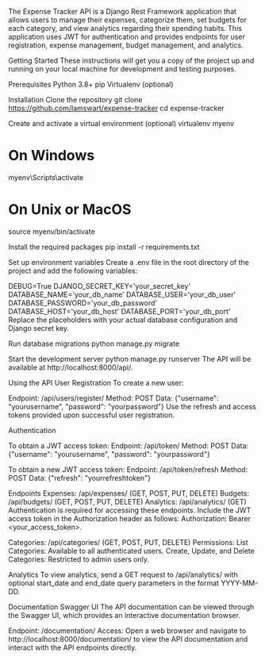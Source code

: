 The Expense Tracker API is a Django Rest Framework application that allows users to manage their expenses, categorize them, set budgets for each category, and view analytics regarding their spending habits. This application uses JWT for authentication and provides endpoints for user registration, expense management, budget management, and analytics.

Getting Started
These instructions will get you a copy of the project up and running on your local machine for development and testing purposes.

Prerequisites
Python 3.8+
pip
Virtualenv (optional)

Installation
Clone the repository
git clone https://github.com/Iamswart/expense-tracker
cd expense-tracker

Create and activate a virtual environment (optional)
virtualenv myenv

# On Windows

myenv\Scripts\activate

# On Unix or MacOS

source myenv/bin/activate

Install the required packages
pip install -r requirements.txt

Set up environment variables
Create a .env file in the root directory of the project and add the following variables:

DEBUG=True
DJANGO_SECRET_KEY='your_secret_key'
DATABASE_NAME='your_db_name'
DATABASE_USER='your_db_user'
DATABASE_PASSWORD='your_db_password'
DATABASE_HOST='your_db_host'
DATABASE_PORT='your_db_port'
Replace the placeholders with your actual database configuration and Django secret key.

Run database migrations
python manage.py migrate

Start the development server
python manage.py runserver
The API will be available at http://localhost:8000/api/.

Using the API
User Registration
To create a new user:

Endpoint: /api/users/register/
Method: POST
Data: {"username": "yourusername", "password": "yourpassword"}
Use the refresh and access tokens provided upon successful user registration.

Authentication

To obtain a JWT access token:
Endpoint: /api/token/
Method: POST
Data: {"username": "yourusername", "password": "yourpassword"}

To obtain a new JWT access token:
Endpoint: /api/token/refresh
Method: POST
Data: {"refresh": "yourrefreshtoken"}


Endpoints
Expenses: /api/expenses/ (GET, POST, PUT, DELETE)
Budgets: /api/budgets/ (GET, POST, PUT, DELETE)
Analytics: /api/analytics/ (GET)
Authentication is required for accessing these endpoints. Include the JWT access token in the Authorization header as follows: Authorization: Bearer <your_access_token>.

Categories: /api/categories/ (GET, POST, PUT, DELETE)
Permissions:
List Categories: Available to all authenticated users.
Create, Update, and Delete Categories: Restricted to admin users only.

Analytics
To view analytics, send a GET request to /api/analytics/ with optional start_date and end_date query parameters in the format YYYY-MM-DD.

Documentation
Swagger UI
The API documentation can be viewed through the Swagger UI, which provides an interactive documentation browser.

Endpoint: /documentation/
Access: Open a web browser and navigate to http://localhost:8000/documentation/ to view the API documentation and interact with the API endpoints directly.